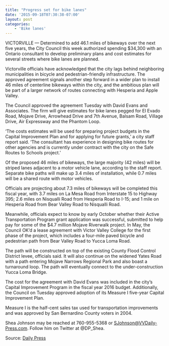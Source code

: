 ```yaml
---
title: "Progress set for bike lanes"
date: '2015-09-18T07:30:38-07:00'
layout: post
categories:
    - 'Bike lanes'
---
```


VICTORVILLE — Determined to add 46.1 miles of bikeways over the next five years, the City Council this week authorized spending $34,300 with an Ontario consultant to develop preliminary plans and cost estimates for several streets where bike lanes are planned.

Victorville officials have acknowledged that the city lags behind neighboring municipalities in bicycle and pedestrian-friendly infrastructure. The approved agreement signals another step forward in a wider plan to install 46 miles of centerline bikeways within the city, and the ambitious plan will be part of a larger network of routes connecting with Hesperia and Apple Valley.

The Council approved the agreement Tuesday with David Evans and Associates. The firm will give estimates for bike lanes pegged for El Evado Road, Mojave Drive, Arrowhead Drive and 7th Avenue, Balsam Road, Village Drive, Air Expressway and the Phantom Loop.

‘The costs estimates will be used for preparing project budgets in the Capital Improvement Plan and for applying for future grants,’ a city staff report said. ‘The consultant has experience in designing bike routes for other agencies and is currently under contract with the city on the Safe Routes to Schools project.’

Of the proposed 46 miles of bikeways, the large majority (42 miles) will be striped lanes adjacent to a motor vehicle lane, according to the staff report. Separate bike paths will make up 3.4 miles of installation, while 0.7 miles will be a shared route with motor vehicles.

Officials are projecting about 7.3 miles of bikeways will be completed this fiscal year, with 3.7 miles on La Mesa Road from Interstate 15 to Highway 395; 2.6 miles on Nisqualli Road from Hesperia Road to I-15; and 1 mile on Hesperia Road from Bear Valley Road to Nisqualli Road.

Meanwhile, officials expect to know by early October whether their Active Transportation Program grant application was successful, submitted to help pay for some of the $4.7 million Mojave Riverwalk project. In May, the Council OK’d a lease agreement with Victor Valley College for the first phase of the project, which includes a four-mile paved bicycle and pedestrian path from Bear Valley Road to Yucca Loma Road.

The path will be constructed on top of the existing County Flood Control District levee, officials said. It will also continue on the widened Yates Road with a path entering Mojave Narrows Regional Park and also boast a turnaround loop. The path will eventually connect to the under-construction Yucca Loma Bridge.

The cost for the agreement with David Evans was included in the city’s Capital Improvement Program in the fiscal year 2016 budget. Additionally, the Council on Tuesday approved adoption of its Measure I five-year Capital Improvement Plan.

Measure I is the half-cent sales tax used for transportation improvements and was approved by San Bernardino County voters in 2004.

Shea Johnson may be reached at 760-955-5368 or SJohnson@VVDaily-Press.com. Follow him on Twitter at @DP\_Shea.

Source: [Daily Press](http://www.vvdailypress.com/)